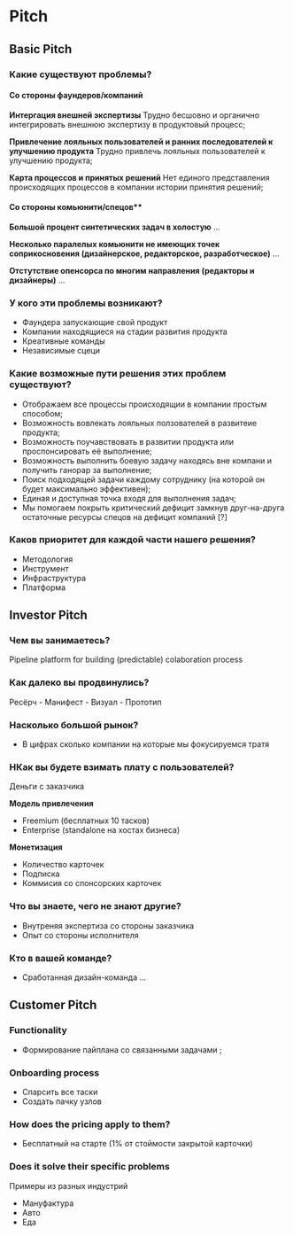 # Pitch

## Basic Pitch

### Какие существуют проблемы?

#### Со стороны фаундеров/компаний
**Интергация внешней экспертизы**
Трудно бесшовно и органично интегрировать внешнюю экспертизу в продуктовый процесс;

**Привлечение лояльных пользователей и ранних последователей к улучшению продукта**
Трудно привлечь лояльных пользователей к улучшению продукта;

**Карта процессов и принятых решений**
Нет единого представления происходящих процессов в компании истории принятия решений;

#### Со стороны комьюнити/спецов**
**Большой процент синтетических задач в холостую**
...

**Несколько паралелых комьюнити не имеющих точек соприкосновения (дизайнерское, редакторское, разработческое)**
...

**Отстутствие опенсорса по многим направления (редакторы и дизайнеры)**
...



### У кого эти проблемы возникают?
- Фаундера запускающие свой продукт
- Компании находящиеся на стадии развития продукта
- Креативные команды
- Независимые сцеци

### Какие возможные пути решения этих проблем существуют?
- Отображаем все процессы происходящии в компании простым способом;
- Возможность вовлекать лояльных ползователей в развитеие продукта;
- Возможность поучавствовать в развитии продукта или проспонсировать её выполнение;
- Возможность выполнить боевую задачу находясь вне компани и получить ганорар за выполнение;
- Поиск подходящей задачи каждому сотруднику (на которой он будет максимально эффективен);
- Единая и доступная точка входя для выполнения задач;
- Мы помогаем покрыть критический дефицит замкнув друг-на-друга остаточные ресурсы спецов на дефицит компаний [?]


### Каков приоритет для каждой части нашего решения?
- Методология
- Инструмент
- Инфраструктура
- Платформа


## Investor Pitch
### Чем вы занимаетесь?
Pipeline platform for building (predictable) colaboration process

### Как далеко вы продвинулись?
Ресёрч - Манифест - Визуал - Прототип

### Насколько большой рынок?
- В цифрах сколько компании на которые мы фокусируемся тратя

### HКак вы будете взимать плату с пользователей?
Деньги с заказчика

**Модель привлечения**
- Freemium (бесплатных 10 тасков)
- Enterprise (standalone на хостах бизнеса)

**Монетизация**
- Количество карточек
- Подписка
- Коммисия со спонсорских карточек

### Что вы знаете, чего не знают другие?
- Внутреняя экспертиза со стороны заказчика
- Опыт со стороны исполнителя

### Кто в вашей команде?
- Сработанная дизайн-команда ...



## Customer Pitch

### Functionality
- Формирование пайплана со связанными задачами ;

### Onboarding process
- Спарсить все таски
- Создать пачку узлов

### How does the pricing apply to them?
- Бесплатный на старте (1% от стоймости закрытой карточки)

### Does it solve their specific problems
Примеры из разных индустрий
- Мануфактура
- Авто
- Еда
